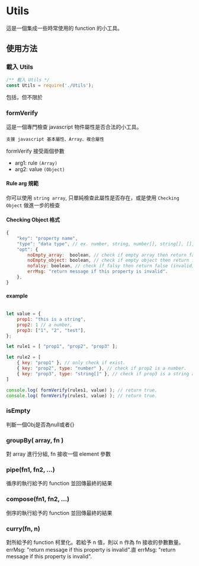 
# Utils

這是一個集成一些時常使用的 function 的小工具。

## 使用方法

### 載入 Utils

```javascript
/** 載入 Utils */ 
const Utils = require('./Utils');
```

包括，但不限於

### formVerify

這是一個專門檢查 javascript 物件屬性是否合法的小工具。

`支援 javascript 基本屬性、Array、複合屬性`

formVerify 接受兩個參數

- arg1: rule `(Array)`
- arg2: value `(Object)`

#### Rule arg 規範

你可以使用 `string array`, 只單純檢查此屬性是否存在，或是使用 `Checking Object` 做進一步的檢查

#### Checking Object 格式

```javascript
{
    "key": "property name",
    "type": "data type", // ex. number, string, number[], string[], [], object, ...etc
    "opt": {
        noEmpty_array:  boolean, // check if empty array then return false (invalid).
        noEmpty_object: boolean, // check if empty object then return false (invalid).
        nofalsy: boolean, // check if falsy then return false (invalid).
        errMsg: "return message if this property is invalid".
    },
}
```


#### example

```javascript

let value = { 
    prop1: "this is a string",
    prop2: 1 // a number,
    prop3: ["1", "2", "test"],
};

let rule1 = [ "prop1", "prop2", "prop3" ]; 

let rule2 = [
    { key: "prop1" }, // only check if exist.
    { key: "prop2", type: "number" }, // check if prop2 is a number.
    { key: "prop3", type: "string[]" }, // check if prop3 is a string array.
]

console.log( formVerify(rules1, value) ); // return true. 
console.log( formVerify(rules1, value) ); // return true. 
```

### isEmpty

判斷一個Obj是否為null或者{}

### groupBy( array, fn )

對 array 進行分組, fn 接收一個 element 參數

### pipe(fn1, fn2, ...)

循序的執行給予的 function 並回傳最終的結果

### compose(fn1, fn2, ...)

倒序的執行給予的 function 並回傳最終的結果

### curry(fn, n) 

對所給予的 function 柯里化。若給予 n 值，則以 n 作為 fn 接收的參數數量。
        errMsg: "return message if this property is invalid".直
        errMsg: "return message if this property is invalid".
